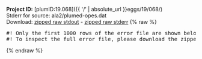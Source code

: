 **Project ID:** [plumID:19.068]({{ '/' | absolute_url }}eggs/19/068/)  
Stderr for source:  ala2/plumed-opes.dat   
Download: [zipped raw stdout](plumed-opes.dat.plumed_master.stdout.txt.zip) - [zipped raw stderr](plumed-opes.dat.plumed_master.stderr.txt.zip) 
{% raw %}
<pre>
#! Only the first 1000 rows of the error file are shown below
#! To inspect the full error file, please download the zipped raw stderr file above
</pre>
{% endraw %}
